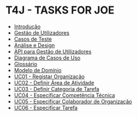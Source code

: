 # T4J - TASKS FOR JOE

- [Introdução](https://github.com/blestonbandeiraUPSKILL/upskill_java1_labprg_grupo2/blob/main/Sprint%202%20-%20Documenta%C3%A7%C3%A3o/Enunciado/Intro.md)
- [Gestão de Utilizadores](https://github.com/blestonbandeiraUPSKILL/upskill_java1_labprg_grupo2/blob/main/Sprint%202%20-%20Documenta%C3%A7%C3%A3o/Enunciado/Gestao_utilizadores.md)
- [Casos de Teste]()
- [Análise e Design]()
- [API para Gestão de Utilizadores]()
- [Diagrama de Casos de Uso]()
- [Glossário]()
- [Modelo de Domínio]()
- [UC01 - Registar Organização]()
- [UC02 - Definir Área de Atividade]()
- [UC03 - Definir Categoria de Tarefa]()
- [UC04 - Especificar Competência Técnica]()
- [UC05 - Especificar Colaborador de Organização]()
- [UC06 - Especificar Tarefa]()